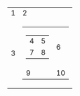 
<html>
<head>
<title></title>
</head>
<body>
  <table>
    <tr>
      <td>1</td><td>2</td>
    </tr>
    <tr>
      <td>3</td><td>                  
                    <table>
                    <tr>
                    <td>
                            <table>
                            <tr><td>4</td><td>5</td></tr>
                            <tr><td>7</td><td>8</td></tr>        
                            </table>
                    </td><td>6</td></tr>
                    <tr><td>9</td><td>10</td></tr>        
                    </table>
                </td>
    </tr>        
  </table>
</body>
</html>